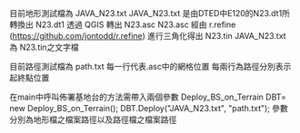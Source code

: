 目前地形測試檔為 JAVA_N23.txt
JAVA_N23.txt 是由DTED中E120的N23.dt1所轉換出
N23.dt1 透過 QGIS 轉出 N23.asc
N23.asc 經由 r.refine (https://github.com/jontodd/r.refine) 進行三角化得出 N23.tin
JAVA_N23.txt 為 N23.tin之文字檔

目前路徑測試檔為 path.txt
每一行代表.asc中的網格位置
每兩行為路徑分別表示起終點位置

在main中呼叫佈署基地台的方法需帶入兩個參數
Deploy_BS_on_Terrain DBT= new Deploy_BS_on_Terrain();
DBT.Deploy("JAVA_N23.txt", "path.txt");
參數分別為地形檔之檔案路徑以及路徑檔之檔案路徑
